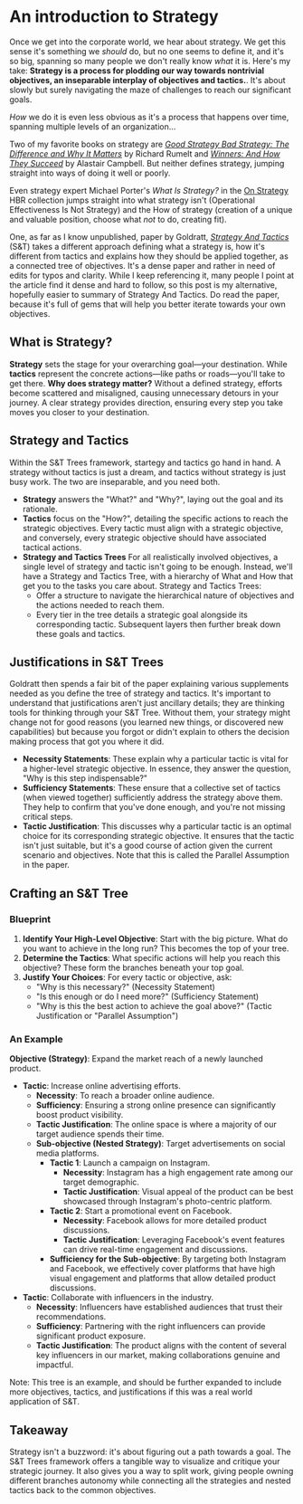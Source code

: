 # An introduction to Strategy

Once we get into the corporate world, we hear about strategy. We get this sense it's something we _should_ do, but no one seems to define it, and it's so big, spanning so many people we don't really know _what_ it is. Here's my take: **Strategy is a process for plodding our way towards nontrivial objectives, an inseparable interplay of objectives and tactics.**. It's about slowly but surely navigating the maze of challenges to reach our significant goals.

*How* we do it is even less obvious as it's a process that happens over time, spanning multiple levels of an organization...

Two of my favorite books on strategy are _[Good Strategy Bad Strategy: The Difference and Why It Matters](https://www.penguinrandomhouse.com/books/208668/good-strategy-bad-strategy-by-richard-rumelt/)_ by Richard Rumelt and _[Winners: And How They Succeed](https://www.simonandschuster.com/books/Winners/Alastair-Campbell/9781681772356)_ by Alastair Campbell. But neither defines strategy, jumping straight into ways of doing it well or poorly.

Even strategy expert Michael Porter's _What Is Strategy?_ in the [On Strategy](https://store.hbr.org/product/hbr-s-10-must-reads-on-strategy-including-featured-article-what-is-strategy-by-michael-e-porter/12601) HBR collection jumps straight into what strategy isn't (Operational Effectiveness Is Not Strategy) and the How of strategy (creation of a unique and valuable position, choose what _not_ to do, creating fit).

One, as far as I know unpublished, paper by Goldratt, _[Strategy And Tactics](https://goldrattresearchlabs.com/pdf/other-authors/_Strategy_and_Tactics__-_by_Eli_Goldratt,_Rami_Gol.PDF)_ (S&T) takes a different approach defining what a strategy is, how it's different from tactics and explains how they should be applied together, as a connected tree of objectives. It's a dense paper and rather in need of edits for typos and clarity. While I keep referencing it, many people I point at the article find it dense and hard to follow, so this post is my alternative, hopefully easier to summary of Strategy And Tactics. Do read the paper, because it's full of gems that will help you better iterate towards your own objectives.

## What is Strategy?

**Strategy** sets the stage for your overarching goal—your destination. While **tactics** represent the concrete actions—like paths or roads—you'll take to get there. **Why does strategy matter?** Without a defined strategy, efforts become scattered and misaligned, causing unnecessary detours in your journey. A clear strategy provides direction, ensuring every step you take moves you closer to your destination.

## Strategy and Tactics

Within the S&T Trees framework, startegy and tactics go hand in hand. A strategy without tactics is just a dream, and tactics without strategy is just busy work. The two are inseparable, and you need both.

- **Strategy** answers the "What?" and "Why?", laying out the goal and its rationale.
- **Tactics** focus on the "How?", detailing the specific actions to reach the strategic objectives. Every tactic must align with a strategic objective, and conversely, every strategic objective should have associated tactical actions.
- **Strategy and Tactics Trees** For all realistically involved objectives, a single level of strategy and tactic isn't going to be enough. Instead, we'll have a Strategy and Tactics Tree, with a hierarchy of What and How that get you to the tasks you care about. Strategy and Tactics Trees:
  - Offer a structure to navigate the hierarchical nature of objectives and the actions needed to reach them.
  - Every tier in the tree details a strategic goal alongside its corresponding tactic. Subsequent layers then further break down these goals and tactics.

## Justifications in S&T Trees

Goldratt then spends a fair bit of the paper explaining various supplements needed as you define the tree of strategy and tactics. It's important to understand that justifications aren't just ancillary details; they are thinking tools for thinking through your S&T Tree. Without them, your strategy might change not for good reasons (you learned new things, or discovered new capabilities) but because you forgot or didn't explain to others the decision making process that got you where it did.

- **Necessity Statements**: These explain why a particular tactic is vital for a higher-level strategic objective. In essence, they answer the question, "Why is this step indispensable?"
- **Sufficiency Statements**: These ensure that a collective set of tactics (when viewed together) sufficiently address the strategy above them. They help to confirm that you've done enough, and you're not missing critical steps.
- **Tactic Justification**: This discusses why a particular tactic is an optimal choice for its corresponding strategic objective. It ensures that the tactic isn't just suitable, but it's a good course of action given the current scenario and objectives. Note that this is called the Parallel Assumption in the paper.

## Crafting an S&T Tree

### Blueprint

1. **Identify Your High-Level Objective**: Start with the big picture. What do you want to achieve in the long run? This becomes the top of your tree.
2. **Determine the Tactics**: What specific actions will help you reach this objective? These form the branches beneath your top goal.
3. **Justify Your Choices**: For every tactic or objective, ask:
    - "Why is this necessary?" (Necessity Statement)
    - "Is this enough or do I need more?" (Sufficiency Statement)
    - "Why is this the best action to achieve the goal above?" (Tactic Justification or "Parallel Assumption")

### An Example

**Objective (Strategy)**: Expand the market reach of a newly launched product.

- **Tactic**: Increase online advertising efforts.
  - **Necessity**: To reach a broader online audience.
  - **Sufficiency**: Ensuring a strong online presence can significantly boost product visibility.
  - **Tactic Justification**: The online space is where a majority of our target audience spends their time.
  - **Sub-objective (Nested Strategy)**: Target advertisements on social media platforms.
    - **Tactic 1**: Launch a campaign on Instagram.
      - **Necessity**: Instagram has a high engagement rate among our target demographic.
      - **Tactic Justification**: Visual appeal of the product can be best showcased through Instagram's photo-centric platform.
    - **Tactic 2**: Start a promotional event on Facebook.
      - **Necessity**: Facebook allows for more detailed product discussions.
      - **Tactic Justification**: Leveraging Facebook's event features can drive real-time engagement and discussions.
    - **Sufficiency for the Sub-objective**: By targeting both Instagram and Facebook, we effectively cover platforms that have high visual engagement and platforms that allow detailed product discussions.
- **Tactic**: Collaborate with influencers in the industry.
  - **Necessity**: Influencers have established audiences that trust their recommendations.
  - **Sufficiency**: Partnering with the right influencers can provide significant product exposure.
  - **Tactic Justification**: The product aligns with the content of several key influencers in our market, making collaborations genuine and impactful.

Note: This tree is an example, and should be further expanded to include more objectives, tactics, and justifications if this was a real world application of S&T.

## Takeaway

Strategy isn't a buzzword: it's about figuring out a path towards a goal. The S&T Trees framework offers a tangible way to visualize and critique your strategic journey. It also gives you a way to split work, giving people owning different branches autonomy while connecting all the strategies and nested tactics back to the common objectives.
